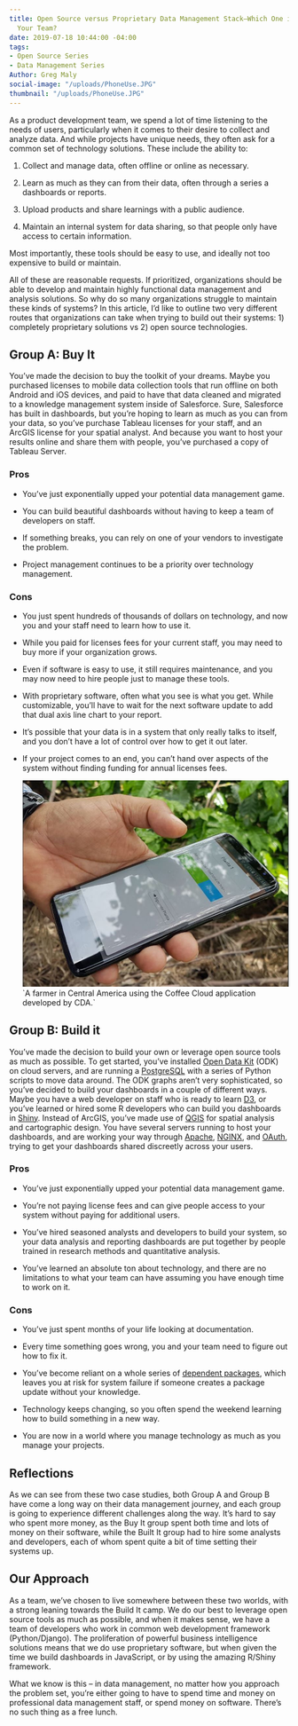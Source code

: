 ```yaml
---
title: Open Source versus Proprietary Data Management Stack—Which One is Best for
  Your Team?
date: 2019-07-18 10:44:00 -04:00
tags:
- Open Source Series
- Data Management Series
Author: Greg Maly
social-image: "/uploads/PhoneUse.JPG"
thumbnail: "/uploads/PhoneUse.JPG"
---
```


As a product development team, we spend a lot of time listening to the needs of users, particularly when it comes to their desire to collect and analyze data. And while projects have unique needs, they often ask for a common set of technology solutions. These include the ability to:

1. Collect and manage data, often offline or online as necessary.

2. Learn as much as they can from their data, often through a series a dashboards or reports.

3. Upload products and share learnings with a public audience.

4. Maintain an internal system for data sharing, so that people only have access to certain information.

Most importantly, these tools should be easy to use, and ideally not too expensive to build or maintain.

All of these are reasonable requests. If prioritized, organizations should be able to develop and maintain highly functional data management and analysis solutions. So why do so many organizations struggle to maintain these kinds of systems?
In this article, I’d like to outline two very different routes that organizations can take when trying to build out their systems: 1) completely proprietary solutions vs 2) open source technologies.

## Group A: Buy It

You’ve made the decision to buy the toolkit of your dreams. Maybe you purchased licenses to mobile data collection tools that run offline on both Android and iOS devices, and paid to have that data cleaned and migrated to a knowledge management system inside of Salesforce. Sure, Salesforce has built in dashboards, but you’re hoping to learn as much as you can from your data, so you’ve purchase Tableau licenses for your staff, and an ArcGIS license for your spatial analyst. And because you want to host your results online and share them with people, you’ve purchased a copy of Tableau Server.

### Pros

* You’ve just exponentially upped your potential data management game.

* You can build beautiful dashboards without having to keep a team of developers on staff.

* If something breaks, you can rely on one of your vendors to investigate the problem.

* Project management continues to be a priority over technology management.

### Cons

* You just spent hundreds of thousands of dollars on technology, and now you and your staff need to learn how to use it.

* While you paid for licenses fees for your current staff, you may need to buy more if your organization grows.

* Even if software is easy to use, it still requires maintenance, and you may now need to hire people just to manage these tools.

* With proprietary software, often what you see is what you get. While customizable, you’ll have to wait for the next software update to add that dual axis line chart to your report.

* It’s possible that your data is in a system that only really talks to itself, and you don’t have a lot of control over how to get it out later.

* If your project comes to an end, you can’t hand over aspects of the system without finding funding for annual licenses fees.

  ![PhoneUse.JPG](/uploads/PhoneUse.JPG)\`A farmer in Central America using the Coffee Cloud application developed by CDA.\`

## Group B: Build it

You’ve made the decision to build your own or leverage open source tools as much as possible. To get started, you’ve installed [Open Data Kit](https://dai-global-digital.com/data-collection-with-opendatakit.html) (ODK) on cloud servers, and are running a [PostgreSQL](https://www.postgresql.org/) with a series of Python scripts to move data around. The ODK graphs aren’t very sophisticated, so you’ve decided to build your dashboards in a couple of different ways. Maybe you have a web developer on staff who is ready to learn [D3](https://d3js.org/), or you’ve learned or hired some R developers who can build you dashboards in [Shiny](https://shiny.rstudio.com/). Instead of ArcGIS, you’ve made use of [QGIS](https://qgis.org/en/site/) for spatial analysis and cartographic design. You have several servers running to host your dashboards, and are working your way through [Apache](https://httpd.apache.org/), [NGINX](https://www.nginx.com/), and [OAuth](https://oauth.net/), trying to get your dashboards shared discreetly across your users.

### Pros

* You’ve just exponentially upped your potential data management game.

* You’re not paying license fees and can give people access to your system without paying for additional users.

* You’ve hired seasoned analysts and developers to build your system, so your data analysis and reporting dashboards are put together by people trained in research methods and quantitative analysis.

* You’ve learned an absolute ton about technology, and there are no limitations to what your team can have assuming you have enough time to work on it.

### Cons

* You’ve just spent months of your life looking at documentation.

* Every time something goes wrong, you and your team need to figure out how to fix it.

* You’ve become reliant on a whole series of [dependent packages](https://en.wikipedia.org/wiki/Dependency_hell), which leaves you at risk for system failure if someone creates a package update without your knowledge.

* Technology keeps changing, so you often spend the weekend learning how to build something in a new way.

* You are now in a world where you manage technology as much as you manage your projects.

## Reflections

As we can see from these two case studies, both Group A and Group B have come a long way on their data management journey, and each group is going to experience different challenges along the way. It’s hard to say who spent more money, as the Buy It group spent both time and lots of money on their software, while the Built It group had to hire some analysts and developers, each of whom spent quite a bit of time setting their systems up.

## Our Approach

As a team, we’ve chosen to live somewhere between these two worlds, with a strong leaning towards the Build It camp. We do our best to leverage open source tools as much as possible, and when it makes sense, we have a team of developers who work in common web development framework (Python/Django). The proliferation of powerful business intelligence solutions means that we do use proprietary software, but when given the time we build dashboards in JavaScript, or by using the amazing R/Shiny framework.

What we know is this – in data management, no matter how you approach the problem set, you’re either going to have to spend time and money on professional data management staff, or spend money on software. There’s no such thing as a free lunch.